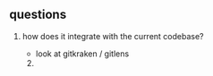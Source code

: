 ## questions

1. how does it integrate with the current codebase? 
    - look at gitkraken / gitlens

    2. 